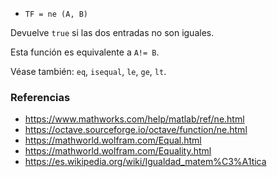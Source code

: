 * `TF = ne (A, B)`

Devuelve `true` si las dos entradas no son iguales.

Esta función es equivalente a `A!= B`.

Véase también: `eq`, `isequal`, `le`, `ge`, `lt`.

### Referencias

* https://www.mathworks.com/help/matlab/ref/ne.html
* https://octave.sourceforge.io/octave/function/ne.html
* https://mathworld.wolfram.com/Equal.html
* https://mathworld.wolfram.com/Equality.html
* https://es.wikipedia.org/wiki/Igualdad_matem%C3%A1tica
